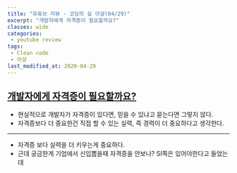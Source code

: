 ```yaml
---
title: "유튜브 리뷰 - 코딩의 실 아샬(04/29)"
excerpt: "개발자에게 자격증이 필요할까요?"
classes: wide
categories:
 - youtube review
tags:
 - Clean code
 - 아샬
last_modified_at: 2020-04-29
---
```




## [개발자에게 자격증이 필요할까요?](https://youtu.be/-5A75wns6k4)

* 현실적으로 개발자가 자격증이 있다면, 믿을 수 있냐고 묻는다면 그렇지 않다.
* 자격증보다 더 중요한건 직접 할 수 있는 실력, 즉 경력이 더 중요하다고 생각한다.

---

* 자격증 보다 실력을 더 키우는게 중요하다.
* 근데 궁금한게 기업에서 신입뽑을때 자격증을 안보나? SI쪽은 있어야한다고 들었는데

